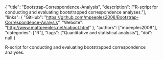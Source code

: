 {
  "title": "Bootstrap-Correspondence-Analysis",
  "description": ["R-script for conducting and evaluating bootstrapped correspondence analyses."],
  "links": {
    "GitHub": "https://github.com/mpeeples2008/Bootstrap-Correspondence-Analysis",
    "Website": "http://www.mattpeeples.net/caboot.html"
  },
  "authors": ["mpeeples2008"],
  "categories": ["R"],
  "tags": ["Quantitative and statistical analysis"],
  "doi": null
}

<!-- Generated by csv2md.R – do not edit by hand -->

R-script for conducting and evaluating bootstrapped correspondence analyses.